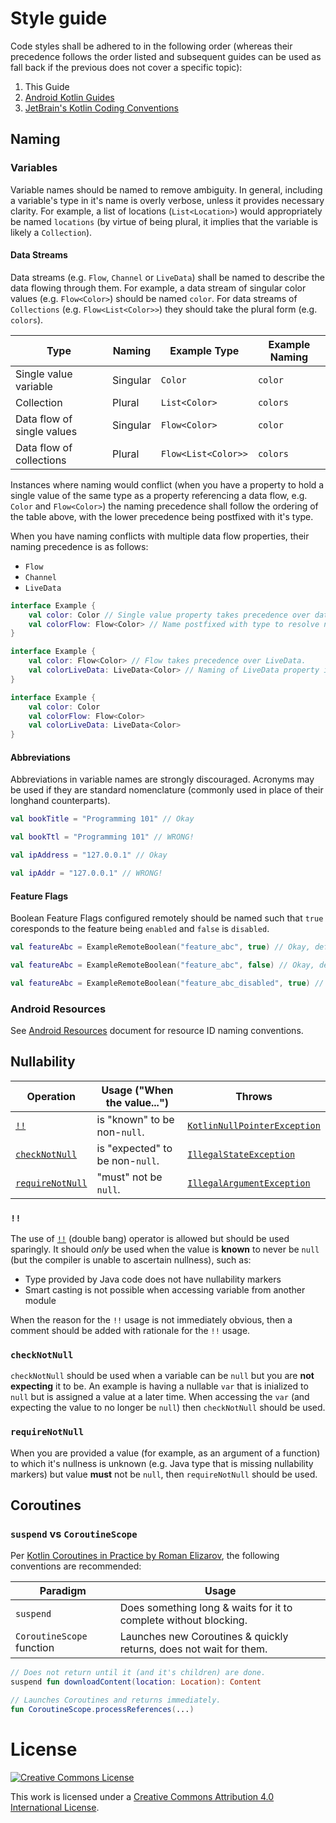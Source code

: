 # Style guide

Code styles shall be adhered to in the following order (whereas their precedence follows the order listed and subsequent
guides can be used as fall back if the previous does not cover a specific topic):

1. This Guide
2. [Android Kotlin Guides](https://android.github.io/kotlin-guides/style.html)
3. [JetBrain's Kotlin Coding Conventions](https://kotlinlang.org/docs/reference/coding-conventions.html)

## Naming

### Variables

Variable names should be named to remove ambiguity. In general, including a variable's type in it's
name is overly verbose, unless it provides necessary clarity. For example, a list of locations
(`List<Location>`) would appropriately be named `locations` (by virtue of being plural, it implies
that the variable is likely a `Collection`).

#### Data Streams

Data streams (e.g. `Flow`, `Channel` or `LiveData`) shall be named to describe the data flowing
through them. For example, a data stream of singular color values (e.g. `Flow<Color>`) should be
named `color`. For data streams of `Collections` (e.g. `Flow<List<Color>>`) they should take the
plural form (e.g. `colors`).

| Type                       | Naming   | Example Type        | Example Naming |
|----------------------------|----------|---------------------|----------------|
| Single value variable      | Singular | `Color`             | `color`        |
| Collection                 | Plural   | `List<Color>`       | `colors`       |
| Data flow of single values | Singular | `Flow<Color>`       | `color`        |
| Data flow of collections   | Plural   | `Flow<List<Color>>` | `colors`       |

Instances where naming would conflict (when you have a property to hold a single value of the same
type as a property referencing a data flow, e.g. `Color` and `Flow<Color>`) the naming precedence
shall follow the ordering of the table above, with the lower precedence being postfixed with it's
type.

When you have naming conflicts with multiple data flow properties, their naming precedence is as
follows:

- `Flow`
- `Channel`
- `LiveData`

```kotlin
interface Example {
    val color: Color // Single value property takes precedence over data flow properties.
    val colorFlow: Flow<Color> // Name postfixed with type to resolve naming conflict.
}
```

```kotlin
interface Example {
    val color: Flow<Color> // Flow takes precedence over LiveData.
    val colorLiveData: LiveData<Color> // Naming of LiveData property is postfixed to resolve naming conflict.
}
```

```kotlin
interface Example {
    val color: Color
    val colorFlow: Flow<Color>
    val colorLiveData: LiveData<Color>
}
```

#### Abbreviations

Abbreviations in variable names are strongly discouraged. Acronyms may be used if they are standard nomenclature
(commonly used in place of their longhand counterparts).

```kotlin
val bookTitle = "Programming 101" // Okay

val bookTtl = "Programming 101" // WRONG!
```

```kotlin
val ipAddress = "127.0.0.1" // Okay

val ipAddr = "127.0.0.1" // WRONG!
```

#### Feature Flags
Boolean Feature Flags configured remotely should be named such that `true` coresponds to the feature being `enabled` and `false` is `disabled`.

```kotlin
val featureAbc = ExampleRemoteBoolean("feature_abc", true) // Okay, defaults to enabled

val featureAbc = ExampleRemoteBoolean("feature_abc", false) // Okay, defaults to disabled

val featureAbc = ExampleRemoteBoolean("feature_abc_disabled", true) // WRONG! true would result in feature being enabled
```

### Android Resources

See [Android Resources](android-resources.md) document for resource ID naming conventions.

## Nullability

| Operation          | Usage ("When the value...")     | Throws                         |
|--------------------|---------------------------------|--------------------------------|
| [`!!`]             | is "known" to be non-`null`.    | [`KotlinNullPointerException`] |
| [`checkNotNull`]   | is "expected" to be non-`null`. | [`IllegalStateException`]      |
| [`requireNotNull`] | "must" not be `null`.           | [`IllegalArgumentException`]   |

### `!!`

The use of [`!!`] (double bang) operator is allowed but should be used sparingly. It should _only_
be used when the value is **known** to never be `null` (but the compiler is unable to ascertain
nullness), such as:

- Type provided by Java code does not have nullability markers
- Smart casting is not possible when accessing variable from another module

When the reason for the `!!` usage is not immediately obvious, then a comment should be added with
rationale for the `!!` usage.

### `checkNotNull`

`checkNotNull` should be used when a variable can be `null` but you are **not expecting** it to be.
An example is having a nullable `var` that is inialized to `null` but is assigned a value at a later
time. When accessing the `var` (and expecting the value to no longer be `null`) then `checkNotNull`
should be used.

### `requireNotNull`

When you are provided a value (for example, as an argument of a function) to which it's nullness is
unknown (e.g. Java type that is missing nullability markers) but value **must** not be `null`, then
`requireNotNull` should be used.

## Coroutines

### `suspend` vs `CoroutineScope`

Per [Kotlin Coroutines in Practice by Roman Elizarov], the following conventions are recommended:

| Paradigm                  | Usage                                                              |
|---------------------------|--------------------------------------------------------------------|
| `suspend`                 | Does something long & waits for it to complete without blocking.   |
| `CoroutineScope` function | Launches new Coroutines & quickly returns, does not wait for them. |

```kotlin
// Does not return until it (and it's children) are done.
suspend fun downloadContent(location: Location): Content

// Launches Coroutines and returns immediately.
fun CoroutineScope.processReferences(...)
```

# License

[![Creative Commons License](https://i.creativecommons.org/l/by/4.0/80x15.png)](http://creativecommons.org/licenses/by/4.0/)

This work is licensed under a [Creative Commons Attribution 4.0 International License](http://creativecommons.org/licenses/by/4.0/).


[`!!`]: https://kotlinlang.org/docs/reference/null-safety.html#the--operator
[`KotlinNullPointerException`]: https://kotlinlang.org/api/latest/jvm/stdlib/kotlin/-kotlin-null-pointer-exception/
[`checkNotNull`]: https://kotlinlang.org/api/latest/jvm/stdlib/kotlin/check-not-null.html
[`IllegalStateException`]: https://kotlinlang.org/api/latest/jvm/stdlib/kotlin/-illegal-state-exception/#kotlin.IllegalStateException
[`requireNotNull`]: https://kotlinlang.org/api/latest/jvm/stdlib/kotlin/require-not-null.html
[`IllegalArgumentException`]: https://kotlinlang.org/api/latest/jvm/stdlib/kotlin/-illegal-argument-exception/#kotlin.IllegalArgumentException
[Kotlin Coroutines in Practice by Roman Elizarov]: https://youtu.be/a3agLJQ6vt8?t=2160
[snake_case]: https://en.wikipedia.org/wiki/Snake_case
